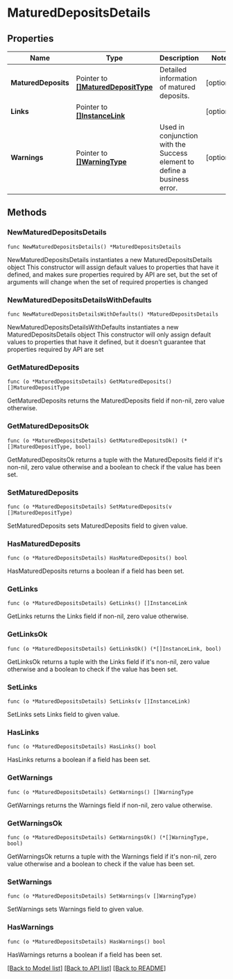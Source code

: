 # MaturedDepositsDetails

## Properties

Name | Type | Description | Notes
------------ | ------------- | ------------- | -------------
**MaturedDeposits** | Pointer to [**[]MaturedDepositType**](MaturedDepositType.md) | Detailed information of matured deposits. | [optional] 
**Links** | Pointer to [**[]InstanceLink**](InstanceLink.md) |  | [optional] 
**Warnings** | Pointer to [**[]WarningType**](WarningType.md) | Used in conjunction with the Success element to define a business error. | [optional] 

## Methods

### NewMaturedDepositsDetails

`func NewMaturedDepositsDetails() *MaturedDepositsDetails`

NewMaturedDepositsDetails instantiates a new MaturedDepositsDetails object
This constructor will assign default values to properties that have it defined,
and makes sure properties required by API are set, but the set of arguments
will change when the set of required properties is changed

### NewMaturedDepositsDetailsWithDefaults

`func NewMaturedDepositsDetailsWithDefaults() *MaturedDepositsDetails`

NewMaturedDepositsDetailsWithDefaults instantiates a new MaturedDepositsDetails object
This constructor will only assign default values to properties that have it defined,
but it doesn't guarantee that properties required by API are set

### GetMaturedDeposits

`func (o *MaturedDepositsDetails) GetMaturedDeposits() []MaturedDepositType`

GetMaturedDeposits returns the MaturedDeposits field if non-nil, zero value otherwise.

### GetMaturedDepositsOk

`func (o *MaturedDepositsDetails) GetMaturedDepositsOk() (*[]MaturedDepositType, bool)`

GetMaturedDepositsOk returns a tuple with the MaturedDeposits field if it's non-nil, zero value otherwise
and a boolean to check if the value has been set.

### SetMaturedDeposits

`func (o *MaturedDepositsDetails) SetMaturedDeposits(v []MaturedDepositType)`

SetMaturedDeposits sets MaturedDeposits field to given value.

### HasMaturedDeposits

`func (o *MaturedDepositsDetails) HasMaturedDeposits() bool`

HasMaturedDeposits returns a boolean if a field has been set.

### GetLinks

`func (o *MaturedDepositsDetails) GetLinks() []InstanceLink`

GetLinks returns the Links field if non-nil, zero value otherwise.

### GetLinksOk

`func (o *MaturedDepositsDetails) GetLinksOk() (*[]InstanceLink, bool)`

GetLinksOk returns a tuple with the Links field if it's non-nil, zero value otherwise
and a boolean to check if the value has been set.

### SetLinks

`func (o *MaturedDepositsDetails) SetLinks(v []InstanceLink)`

SetLinks sets Links field to given value.

### HasLinks

`func (o *MaturedDepositsDetails) HasLinks() bool`

HasLinks returns a boolean if a field has been set.

### GetWarnings

`func (o *MaturedDepositsDetails) GetWarnings() []WarningType`

GetWarnings returns the Warnings field if non-nil, zero value otherwise.

### GetWarningsOk

`func (o *MaturedDepositsDetails) GetWarningsOk() (*[]WarningType, bool)`

GetWarningsOk returns a tuple with the Warnings field if it's non-nil, zero value otherwise
and a boolean to check if the value has been set.

### SetWarnings

`func (o *MaturedDepositsDetails) SetWarnings(v []WarningType)`

SetWarnings sets Warnings field to given value.

### HasWarnings

`func (o *MaturedDepositsDetails) HasWarnings() bool`

HasWarnings returns a boolean if a field has been set.


[[Back to Model list]](../README.md#documentation-for-models) [[Back to API list]](../README.md#documentation-for-api-endpoints) [[Back to README]](../README.md)


